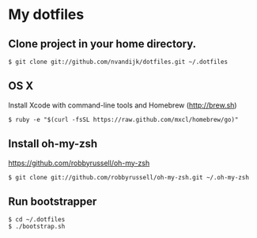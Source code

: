 # My dotfiles

## Clone project in your home directory.

    $ git clone git://github.com/nvandijk/dotfiles.git ~/.dotfiles

## OS X

Install Xcode with command-line tools and Homebrew (http://brew.sh)

    $ ruby -e "$(curl -fsSL https://raw.github.com/mxcl/homebrew/go)"

## Install oh-my-zsh

https://github.com/robbyrussell/oh-my-zsh

    $ git clone git://github.com/robbyrussell/oh-my-zsh.git ~/.oh-my-zsh

## Run bootstrapper

    $ cd ~/.dotfiles
    $ ./bootstrap.sh
